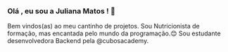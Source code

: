 ### Olá , eu sou a Juliana Matos ! 👋

Bem vindos(as) ao meu cantinho de projetos.
Sou Nutricionista de formação, mas encantada pelo mundo da programação.😊
Sou estudante desenvolvedora Backend pela @cubosacademy. 
<!--
**julirmatos/julirmatos** is a ✨ _special_ ✨ repository because its `README.md` (this file) appears on your GitHub profile.

Here are some ideas to get you started:

- 🔭 I’m currently working on ...
- 🌱 I’m currently learning ...
- 👯 I’m looking to collaborate on ...
- 🤔 I’m looking for help with ...
- 💬 Ask me about ...
- 📫 How to reach me: ...
- 😄 Pronouns: ...
- ⚡ Fun fact: ...
-->
